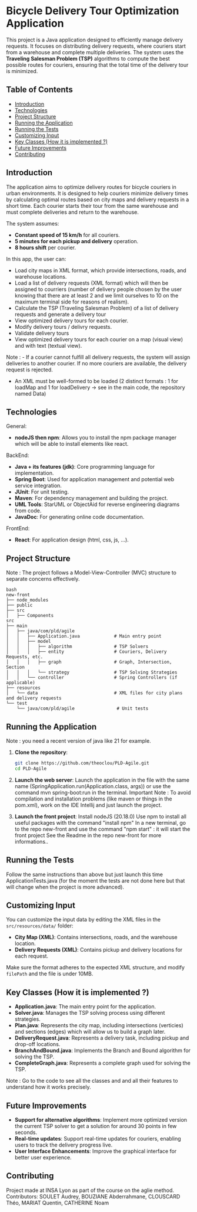 # Bicycle Delivery Tour Optimization Application

This project is a Java application designed to efficiently manage delivery requests.
It focuses on distributing delivery requests, where couriers start from a warehouse and complete multiple deliveries. The system uses the **Traveling Salesman Problem (TSP)** algorithms to compute the best possible routes for couriers, ensuring that the total time of the delivery tour is minimized.

## Table of Contents

- [Introduction](#introduction)
- [Technologies](#technologies)
- [Project Structure](#project-structure)
- [Running the Application](#running-the-application)
- [Running the Tests](#running-the-tests)
- [Customizing Input](#customizing-input)
- [Key Classes (How it is implemented ?)](#key-classes(how-it-is-implemented-?))
- [Future Improvements](#future-improvements)
- [Contributing](#contributing)

## Introduction

The application aims to optimize delivery routes for bicycle couriers in urban environments. It is designed to help couriers minimize delivery times by calculating optimal routes based on city maps and delivery requests in a short time. Each courier starts their tour from the same warehouse and must complete deliveries and return to the warehouse.

The system assumes:
- **Constant speed of 15 km/h** for all couriers.
- **5 minutes for each pickup and delivery** operation.
- **8 hours shift** per courier.

In this app, the user can:
- Load city maps in XML format, which provide intersections, roads, and warehouse locations.
- Load a list of delivery requests (XML format) which will then be assigned to courriers (number of delivery people chosen by the user knowing that there are at least 2 and we limit ourselves to 10 on the maximum terminal side for reasons of realism).
- Calculate the TSP (Traveling Salesman Problem) of a list of delivery requests and generate a delivery tour
- View optimized delivery tours for each courier.
- Modify delivery tours / delivry requests.
- Validate delivery tours
- View optimized delivery tours for each courier on a map (visual view) and with text (textual view).

Note : - If a courier cannot fulfill all delivery requests, the system will assign deliveries to another courier. If no more couriers are available, the delivery request is rejected.
- An XML must be well-formed to be loaded (2 distinct formats : 1 for loadMap and 1 for loadDelivery -> see in the main code, the repository named Data)

## Technologies

General:
- **nodeJS then npm**: Allows you to install the npm package manager which will be able to install elements like react.

BackEnd:
- **Java + its features (jdk)**: Core programming language for implementation.
- **Spring Boot**: Used for application management and potential web service integration.
- **JUnit**: For unit testing.
- **Maven**: For dependency management and building the project.
- **UML Tools**: StarUML or ObjectAid for reverse engineering diagrams from code.
- **JavaDoc**: For generating online code documentation.

FrontEnd:
- **React**: For application design (html, css, js, ...).

## Project Structure

Note : The project follows a Model-View-Controller (MVC) structure to separate concerns effectively.

```
bash
new-front
├── node_modules
├── public
├── src
│   ├── Components
src
├── main
│   ├── java/com/pld/agile
│   │   ├── Application.java             # Main entry point
│   │   ├── model
│   │   │   ├── algorithm                # TSP Solvers
│   │   │   ├── entity                   # Couriers, Delivery Requests, etc.
│   │   │   ├── graph                    # Graph, Intersection, Section
│   │   │   └── strategy                 # TSP Solving Strategies
│   │   └── controller                   # Spring Controllers (if applicable)
├── resources
│   └── data                             # XML files for city plans and delivery requests
└── test
    └── java/com/pld/agile                # Unit tests
```

## Running the Application

Note : you need a recent version of java like 21 for example.

1. **Clone the repository**:
    ```bash
    git clone https://github.com/theoclou/PLD-Agile.git
    cd PLD-Agile
    ```

2. **Launch the web server**:
    Launch the application in the file with the same name (SpringApplication.run(Application.class, args)) or use the command mvn spring-boot:run in the terminal.
    Important Note : To avoid compilation and installation problems (like maven or things in the pom.xml), work on the IDE Intellij and just launch the project.

3. **Launch the front project**:
    Install nodeJS (20.18.0)
    Use npm to install all useful packages with the command "install npm"
    In a new terminal, go to the repo new-front and use the command "npm start" : it will start the front project
    See the Readme in the repo new-front for more informations..

## Running the Tests

Follow the same instructions than above but just launch this time ApplicationTests.java (for the moment the tests are not done here but that will change when the project is more advanced).
  
## Customizing Input

You can customize the input data by editing the XML files in the `src/resources/data/` folder:
- **City Map (XML)**: Contains intersections, roads, and the warehouse location.
- **Delivery Requests (XML)**: Contains pickup and delivery locations for each request.

Make sure the format adheres to the expected XML structure, and modify `filePath` and the file is under 10MB.

## Key Classes (How it is implemented ?)

- **Application.java**: The main entry point for the application.
- **Solver.java**: Manages the TSP solving process using different strategies.
- **Plan.java**: Represents the city map, including intersections (verticies) and sections (edges) which will allow us to build a graph later.
- **DeliveryRequest.java**: Represents a delivery task, including pickup and drop-off locations.
- **BranchAndBound.java**: Implements the Branch and Bound algorithm for solving the TSP.
- **CompleteGraph.java**: Represents a complete graph used for solving the TSP.

Note : Go to the code to see all the classes and and all their features to understand how it works precisely.

## Future Improvements

- **Support for alternative algorithms**: Implement more optimized version the current TSP solver to get a solution for around 30 points in few seconds.
- **Real-time updates**: Support real-time updates for couriers, enabling users to track the delivery progress live.
- **User Interface Enhancements**: Improve the graphical interface for better user experience.

## Contributing

Project made at INSA Lyon as part of the course on the aglie method.
Contributors: SOULET Audrey, BOUZIANE Abderrahmane, CLOUSCARD Théo, MARIAT Quentin, CATHERINE Noam
    
